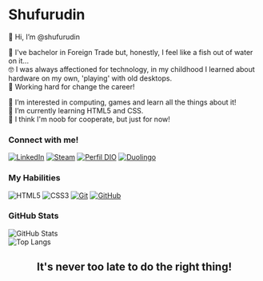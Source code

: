 <main>
<h1 class="name"><span class="color1">Shu</span><span class="color2">fu</span><span class="color3">ru</span><span class="color4">din</span></h1>

👋 Hi, I’m @shufurudin

💼 I've bachelor in Foreign Trade but, honestly, I feel like a fish out of water on it...<br>
🤓 I was always affectioned for technology, in my childhood I learned about hardware on my own, 'playing' with old desktops.<br>
🔁 Working hard for change the career!

👀 I’m interested in computing, games and learn all the things about it!<br>
🌱 I’m currently learning HTML5 and CSS.<br>
💞️ I think I'm noob for cooperate, but just for now!

### Connect with me!
[![LinkedIn](https://img.shields.io/badge/-LinkedIn-A32CC4?style=for-the-badge&logo=linkedin&logoColor=08539E)](https://www.linkedin.com/in/ilmogau/) 
[![Steam](https://img.shields.io/badge/steam-8623A1?style=for-the-badge&logo=steam&logoColor=C0C6C7)](https://steamcommunity.com/id/xoluR) 
[![Perfil DIO](https://img.shields.io/badge/-🔵%20My%20DIO%20Profile-641A78?style=for-the-badge)](https://www.dio.me/users/gabrielk_business) 
[![Duolingo](https://img.shields.io/badge/Duolingo-42114F?style=for-the-badge&logo=Duolingo&logoColor=58CC02)](https://www.duolingo.com/profile/shufurudin?via=share_profile_link)

### My Habilities
![HTML5](https://img.shields.io/badge/HTML-A32CC4?style=for-the-badge&logo=html5&logoColor=30A3DC)
![CSS3](https://img.shields.io/badge/CSS3-8623A1?style=for-the-badge&logo=css3&logoColor=E94D5F)
[![Git](https://img.shields.io/badge/Git-641A78?style=for-the-badge&logo=git&logoColor=E94D5F)](https://git-scm.com/doc)
[![GitHub](https://img.shields.io/badge/GitHub-42114F?style=for-the-badge&logo=github&logoColor=30A3DC)](https://docs.github.com/)

### GitHub Stats

![GitHub Stats](https://github-readme-stats.vercel.app/api?username=shufurudin&theme=transparent&bg_color=00000040&border_color=FF53B0&show_icons=true&icon_color=A32CC4&title_color=8623A1&text_color=FFF)<br>
![Top Langs](https://github-readme-stats-git-masterrstaa-rickstaa.vercel.app/api/top-langs/?username=shufurudin&layout=compact&bg_color=00000040&border_color=FF53B0&title_color=8623A1&text_color=FFF)

<h2 style="text-align: center;">It's never too late to do the right thing!</h2>
</main>
